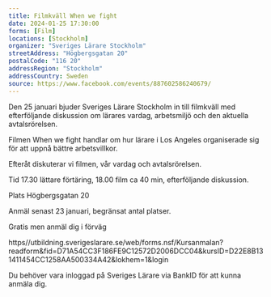 ```yaml
---
title: Filmkväll When we fight
date: 2024-01-25 17:30:00
forms: [Film]
locations: [Stockholm]
organizer: "Sveriges Lärare Stockholm"
streetAddress: "Högbergsgatan 20"
postalCode: "116 20"
addressRegion: "Stockholm"
addressCountry: Sweden
source: https://www.facebook.com/events/887602586240679/
---
```

Den 25 januari bjuder Sveriges Lärare Stockholm in till filmkväll med efterföljande diskussion om lärares vardag, arbetsmiljö och den aktuella avtalsrörelsen.

Filmen  When we fight handlar om hur lärare i Los Angeles organiserade sig för att uppnå bättre arbetsvillkor.

Efteråt diskuterar vi filmen, vår vardag och avtalsrörelsen.

Tid 17.30 lättare förtäring, 18.00 film ca 40 min, efterföljande diskussion.

Plats Högbergsgatan 20

Anmäl senast 23 januari, begränsat antal platser.

Gratis men anmäl dig i förväg

https//utbildning.sverigeslarare.se/web/forms.nsf/Kursanmalan?readform&fid=D71A54CC3F186FE9C12572D2006DCC04&kursID=D22E8B131411454CC1258AA500334A42&lokhem=1&login 

Du behöver vara inloggad på Sveriges Lärare via BankID för att kunna anmäla dig.
